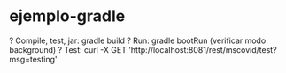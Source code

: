 # ejemplo-gradle

? Compile, test, jar: gradle build
? Run: gradle bootRun (verificar modo background)
? Test: curl -X GET 'http://localhost:8081/rest/mscovid/test?msg=testing'